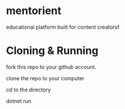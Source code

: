 # mentorient
educational platform built for content creatorsf

# Cloning &amp; Running
fork this repo to your github account.

clone the repo to your computer 

cd to the directory

dotnet run
